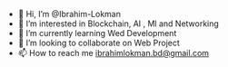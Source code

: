 - 👋 Hi, I’m @Ibrahim-Lokman
- 👀 I’m interested in Blockchain, AI , Ml and Networking
- 🌱 I’m currently learning Wed Development
- 💞️ I’m looking to collaborate on Web Project
- 📫 How to reach me ibrahimlokman.bd@gmail.com

<!---
Ibrahim-Lokman/Ibrahim-Lokman is a ✨ special ✨ repository because its `README.md` (this file) appears on your GitHub profile.
You can click the Preview link to take a look at your changes.
--->
